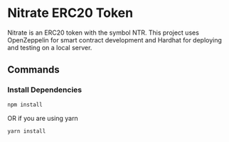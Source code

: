 # Nitrate ERC20 Token

Nitrate is an ERC20 token with the symbol NTR. This project uses OpenZeppelin for smart contract development and Hardhat for deploying and testing on a local server.

## Commands

### Install Dependencies

```bash
npm install
```
OR if you are using yarn
```bash
yarn install
```